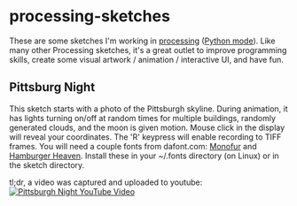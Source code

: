 # processing-sketches
These are some sketches I'm working in [processing](https://processing.org/) ([Python mode](http://py.processing.org/)). Like many other Processing sketches, it's a great outlet to improve programming skills, create some visual artwork / animation / interactive UI, and have fun.

## Pittsburg Night
This sketch starts with a photo of the Pittsburgh skyline. During animation, it has lights turning on/off at random times for multiple buildings, randomly generated clouds, and the moon is given motion. Mouse click in the display will reveal your coordinates. The 'R' keypress will enable recording to TIFF frames. You will need a couple fonts from dafont.com: [Monofur](https://www.dafont.com/monofur.font) and [Hamburger Heaven](https://www.dafont.com/hamburger-heaven.font). Install these in your ~/.fonts directory (on Linux) or in the sketch directory.

tl;dr, a video was captured and uploaded to youtube:
[![Pittsburgh Night YouTube Video](https://img.youtube.com/vi/cxPIAd43B6w/0.jpg)](https://youtu.be/cxPIAd43B6w)
